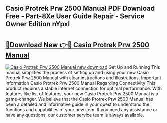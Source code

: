 ## Casio Protrek Prw 2500 Manual PDF Download Free - Part-8Xe User Guide Repair - Service Owner Edition nYpxI

# <h2><a href="http://bc26220.oget.top/?id=Casio+Protrek+Prw+2500+Manual">🔗Download New 👉🔴 Casio Protrek Prw 2500 Manual</a></h2>

[![Casio Protrek Prw 2500 Manual new download](https://i.imgur.com/5g1atiW.png)](http://bc26220.oget.top/?id=Casio+Protrek+Prw+2500+Manual)
Get Up and Running This manual simplifies the process of setting up and using your new Casio Protrek Prw 2500 Manual with clear instructions and illustrations. Important Information Casio Protrek Prw 2500 Manual Regarding Connectivity This product requires a stable internet connection for optimal performance. With features like list of features, your new Casio Protrek Prw 2500 Manual is a game-changer. We believe that the Casio Protrek Prw 2500 Manual has been a detailed and informative guide in your quest to understand the functions and capabilities of your new item. If you need any assistance or have any questions, our customer service team is always available.
